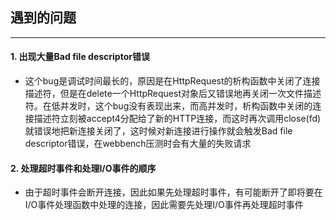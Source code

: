 ## 遇到的问题

---

#### 1. 出现大量Bad file descriptor错误
- 这个bug是调试时间最长的，原因是在HttpRequest的析构函数中关闭了连接描述符，但是在delete一个HttpRequest对象后又错误地再关闭一次文件描述符。在低并发时，这个bug没有表现出来，而高并发时，析构函数中关闭的连接描述符立刻被accept4分配给了新的HTTP连接，而这时再次调用close(fd)就错误地把新连接关闭了，这时候对新连接进行操作就会触发Bad file descriptor错误，在webbench压测时会有大量的失败请求

#### 2. 处理超时事件和处理I/O事件的顺序
- 由于超时事件会断开连接，因此如果先处理超时事件，有可能断开了即将要在I/O事件处理函数中处理的连接，因此需要先处理I/O事件再处理超时事件
